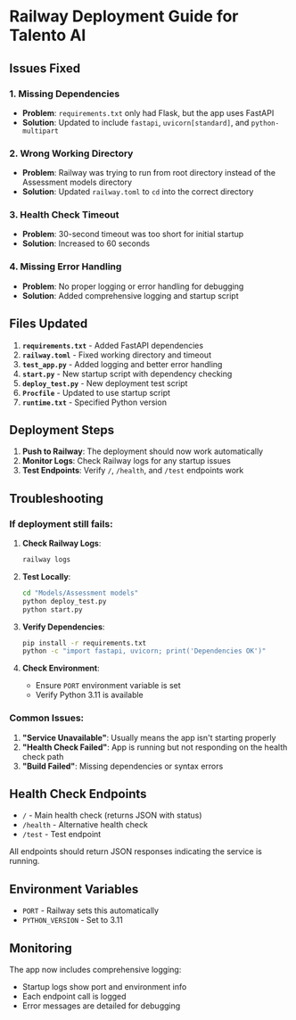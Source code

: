 # Railway Deployment Guide for Talento AI

## Issues Fixed

### 1. **Missing Dependencies**

- **Problem**: `requirements.txt` only had Flask, but the app uses FastAPI
- **Solution**: Updated to include `fastapi`, `uvicorn[standard]`, and `python-multipart`

### 2. **Wrong Working Directory**

- **Problem**: Railway was trying to run from root directory instead of the Assessment models directory
- **Solution**: Updated `railway.toml` to `cd` into the correct directory

### 3. **Health Check Timeout**

- **Problem**: 30-second timeout was too short for initial startup
- **Solution**: Increased to 60 seconds

### 4. **Missing Error Handling**

- **Problem**: No proper logging or error handling for debugging
- **Solution**: Added comprehensive logging and startup script

## Files Updated

1. **`requirements.txt`** - Added FastAPI dependencies
2. **`railway.toml`** - Fixed working directory and timeout
3. **`test_app.py`** - Added logging and better error handling
4. **`start.py`** - New startup script with dependency checking
5. **`deploy_test.py`** - New deployment test script
6. **`Procfile`** - Updated to use startup script
7. **`runtime.txt`** - Specified Python version

## Deployment Steps

1. **Push to Railway**: The deployment should now work automatically
2. **Monitor Logs**: Check Railway logs for any startup issues
3. **Test Endpoints**: Verify `/`, `/health`, and `/test` endpoints work

## Troubleshooting

### If deployment still fails:

1. **Check Railway Logs**:

   ```bash
   railway logs
   ```

2. **Test Locally**:

   ```bash
   cd "Models/Assessment models"
   python deploy_test.py
   python start.py
   ```

3. **Verify Dependencies**:

   ```bash
   pip install -r requirements.txt
   python -c "import fastapi, uvicorn; print('Dependencies OK')"
   ```

4. **Check Environment**:
   - Ensure `PORT` environment variable is set
   - Verify Python 3.11 is available

### Common Issues:

1. **"Service Unavailable"**: Usually means the app isn't starting properly
2. **"Health Check Failed"**: App is running but not responding on the health check path
3. **"Build Failed"**: Missing dependencies or syntax errors

## Health Check Endpoints

- `/` - Main health check (returns JSON with status)
- `/health` - Alternative health check
- `/test` - Test endpoint

All endpoints should return JSON responses indicating the service is running.

## Environment Variables

- `PORT` - Railway sets this automatically
- `PYTHON_VERSION` - Set to 3.11

## Monitoring

The app now includes comprehensive logging:

- Startup logs show port and environment info
- Each endpoint call is logged
- Error messages are detailed for debugging

